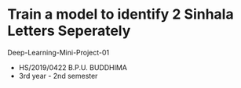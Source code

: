 # Train a model to identify 2 Sinhala Letters Seperately
Deep-Learning-Mini-Project-01
 - HS/2019/0422 B.P.U. BUDDHIMA
 - 3rd year - 2nd semester

